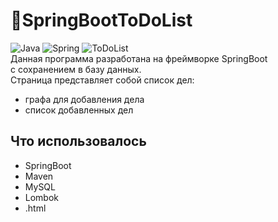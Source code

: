 # 📄SpringBootToDoList
![Java](https://img.shields.io/badge/-Java-0a0a0a?style=for-the-badge&logo=Java) 
![Spring](https://img.shields.io/badge/-Spring-0a0a0a?style=for-the-badge&logo=Spring)
![ToDoList](https://img.shields.io/badge/-ToDoList-0a0a0a?style=for-the-badge&logo=ToDoList)\
Данная программа разработана на фреймворке SpringBoot\
с сохранением в базу данных.\
Страница представляет собой список дел:
* графа для добавления дела
* список добавленных дел
## Что использовалось
* SpringBoot
* Maven
* MySQL
* Lombok
* .html
